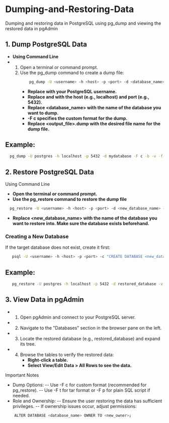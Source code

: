 # Dumping-and-Restoring-Data
Dumping and restoring data in PostgreSQL using pg_dump and viewing the restored data in pgAdmin

## 1. Dump PostgreSQL Data

- **Using Command Line**
- 1. Open a terminal or command prompt.
  2. Use the pg_dump command to create a dump file:
     ````bash
         pg_dump -U <username> -h <host> -p <port> -d <database_name> -F c -b -v -f <output_file>.dump
     ````
     - **Replace <username> with your PostgreSQL username.**
     - **Replace <host> and <port> with the host (e.g., localhost) and port (e.g., 5432).**
     - **Replace <database_name> with the name of the database you want to dump.**
     - **-F c specifies the custom format for the dump.**
     - **Replace <output_file>.dump with the desired file name for the dump file.**

## Example:
````bash
  pg_dump -U postgres -h localhost -p 5432 -d mydatabase -F c -b -v -f mydatabase.dump
````

## 2. Restore PostgreSQL Data

Using Command Line
- **Open the terminal or command prompt.**
- **Use the pg_restore command to restore the dump file**

````bash
  pg_restore -U <username> -h <host> -p <port> -d <new_database_name> -v <dump_file>.dump
````

- **Replace <new_database_name> with the name of the database you want to restore into. Make sure the database exists beforehand.**

### Creating a New Database

If the target database does not exist, create it first:
````bash
   psql -U <username> -h <host> -p <port> -c "CREATE DATABASE <new_database_name>;"
````
## Example:
````bash
   pg_restore -U postgres -h localhost -p 5432 -d restored_database -v mydatabase.dump
````

## 3. View Data in pgAdmin
- 1. Open pgAdmin and connect to your PostgreSQL server.
- 2. Navigate to the "Databases" section in the browser pane on the left.
- 3. Locate the restored database (e.g., restored_database) and expand its tree.
- 4. Browse the tables to verify the restored data:
     - **Right-click a table.**
     - **Select View/Edit Data > All Rows to see the data.**

Important Notes
  - Dump Options:
   -- Use -F c for custom format (recommended for pg_restore).
   -- Use -F t for tar format or -F p for plain SQL script if needed.
  - Role and Ownership:
     -- Ensure the user restoring the data has sufficient privileges.
     -- If ownership issues occur, adjust permissions:
   ````bash
       ALTER DATABASE <database_name> OWNER TO <new_owner>;
   ````

